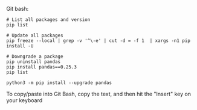 Git bash:

~~~
# List all packages and version
pip list

# Update all packages
pip freeze --local | grep -v '^\-e' | cut -d = -f 1  | xargs -n1 pip install -U

# Downgrade a package
pip uninstall pandas
pip install pandas==0.25.3
pip list

python3 -m pip install --upgrade pandas

~~~

To copy/paste into Git Bash, copy the text, and then hit the "Insert" key on your keyboard
